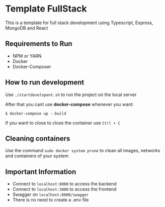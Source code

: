 # Template FullStack

This is a template for full stack development using Typescript, Express, MongoDB and React

## Requirements to Run

- NPM or YARN
- Docker
- Docker-Composer

## How to run development

Use `./startdevelopent.sh` to run the project on the local server

After that you cant use **docker-compose** whenever you want:

`$ docker-compose up --build`

If you want to close to close the container use `Ctrl + C`

## Cleaning containers

Use the command `sudo docker system prune` to clean all images, networks and containers of your system

## Important Information

- Connect to `localhost:8000` to access the backend
- Connect to `localhost:3000` to access the frontend
- Swagger on `localhost:8000/swagger`
- There is no need to create a .env file

